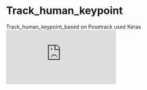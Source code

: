 # Track_human_keypoint
Track_human_keypoint_based on Posetrack used Keras 
![Image text](https://github.com/FrankYoungchen/Track_human_keypoint/test_1.py)
